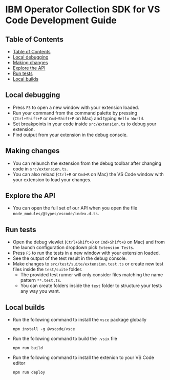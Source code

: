 # IBM Operator Collection SDK for VS Code Development Guide <!-- omit from toc -->

## Table of Contents
- [Table of Contents](#table-of-contents)
- [Local debugging](#local-debugging)
- [Making changes](#making-changes)
- [Explore the API](#explore-the-api)
- [Run tests](#run-tests)
- [Local builds](#local-builds)


## Local debugging
* Press `F5` to open a new window with your extension loaded.
* Run your command from the command palette by pressing (`Ctrl+Shift+P` or `Cmd+Shift+P` on Mac) and typing `Hello World`.
* Set breakpoints in your code inside `src/extension.ts` to debug your extension.
* Find output from your extension in the debug console.

## Making changes
* You can relaunch the extension from the debug toolbar after changing code in `src/extension.ts`.
* You can also reload (`Ctrl+R` or `Cmd+R` on Mac) the VS Code window with your extension to load your changes.

## Explore the API
* You can open the full set of our API when you open the file `node_modules/@types/vscode/index.d.ts`.

## Run tests
* Open the debug viewlet (`Ctrl+Shift+D` or `Cmd+Shift+D` on Mac) and from the launch configuration dropdown pick `Extension Tests`.
* Press `F5` to run the tests in a new window with your extension loaded.
* See the output of the test result in the debug console.
* Make changes to `src/test/suite/extension.test.ts` or create new test files inside the `test/suite` folder.
  * The provided test runner will only consider files matching the name pattern `**.test.ts`.
  * You can create folders inside the `test` folder to structure your tests any way you want.

## Local builds
* Run the following command to install the `vsce` package globally
    ```
    npm install -g @vscode/vsce
    ```
* Run the following command to build the `.vsix` file
    ```
    npm run build
    ```
* Run the following command to install the extenion to your VS Code editor
    ```
    npm run deploy
    ```